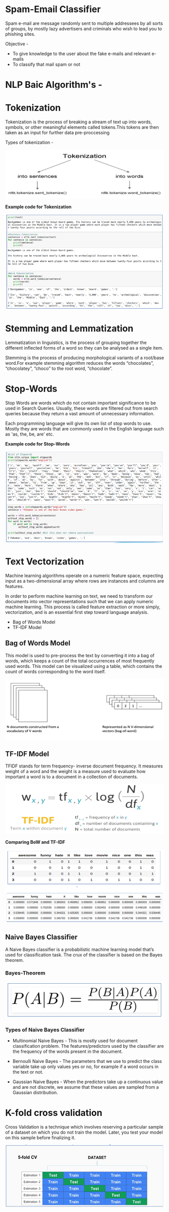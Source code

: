 # Spam-Email Classifier 

Spam e-mail are message randomly sent to multiple addressees by all sorts of groups, by mostly lazy advertisers and criminals who wish to lead you to phishing sites.

Objective -
* To give knowledge to the user about the fake e-mails and relevant e-mails
* To classify that mail spam or not

# NLP Baic Algorithm's - 

# Tokenization # 

Tokenization is the process of breaking a stream of text up into words, symbols, or other meaningful elements called tokens.This tokens are then taken as an input for further data pre-proccessing

Types of tokenization - 

![](Images/tokenization.PNG)

**Example code for Tokenization**

![](Images/token.PNG)

# Stemming and Lemmatization # 

Lemmatization in linguistics, is the process of grouping together the different inflected forms of a word so they can be analysed as a single item.

Stemming is the process of producing morphological variants of a root/base word.For example stemming algorithm reduces the words “chocolates”, “chocolatey”, “choco” to the root word, “chocolate”.

# Stop-Words #

Stop Words are words which do not contain important significance to be used in Search Queries. Usually, these words are filtered out from search queries because they return a vast amount of unnecessary information. 

Each programming language will give its own list of stop words to use. Mostly they are words that are commonly used in the English language such as 'as, the, be, are' etc.

**Example code for Stop-Words**

![](Images/stopwords.PNG)

# Text Vectorization #

Machine learning algorithms operate on a numeric feature space, expecting input as a two-dimensional array where rows are instances and columns are features. 

In order to perform machine learning on text, we need to transform our documents into vector representations such that we can apply numeric machine learning. This process is called feature extraction or more simply, vectorization, and is an essential first step toward language analysis.

* Bag of Words Model 
* TF-IDF Model 

## Bag of Words Model ##

This model is used to pre-process the text by converting it into a bag of words, which keeps a count of the total occurrences of most frequently used words.
This model can be visualized using a table, which contains the count of words corresponding to the word itself.

![](Images/BOW.PNG)

## TF-IDF Model ##

TFIDF stands for term frequency- inverse document frequency.
It measures weight of a word and the weight is a measure used to evaluate how important a word is to a document in a collection of documents.

![](Images/tfidf.PNG)

**Comparing BoW and TF-IDF**

![](Images/bow_tfidf.PNG)

## Naive Bayes Classifier ##

A Naive Bayes classifier is a probabilistic machine learning model that’s used for classification task. The crux of the classifier is based on the Bayes theorem.
### Bayes-Theorem ### 
![](Images/bayes.PNG)

### Types of Naive Bayes Classifier ###
* Multinomial Naive Bayes -
This is mostly used for document classification problem. The features/predictors used by the classifier are the frequency of the words present in the document. 

* Bernoulli Naive Bayes - 
The parameters that we use to predict the class variable take up only values yes or no, for example if a word occurs in the text or not.

* Gaussian Naive Bayes - When the predictors take up a continuous value and are not discrete, we assume that these values are sampled from a Gaussian distribution.

# K-fold cross validation #

Cross Validation is a technique which involves reserving a particular sample of a dataset on which you do not train the model. Later, you test your model on this sample before finalizing it.

![](Images/kfold.PNG)